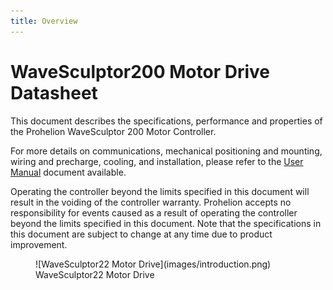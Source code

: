 ```yaml
---
title: Overview
---
```


# WaveSculptor200 Motor Drive Datasheet

This document describes the specifications, performance and properties of the Prohelion WaveSculptor 200 Motor Controller.

For more details on communications, mechanical positioning and mounting, wiring and precharge, cooling, and installation, please refer to the [User Manual](../User_Manual/index.md) document available.

Operating the controller beyond the limits specified in this document will result in the voiding of the controller warranty.  Prohelion accepts no responsibility for events caused as a result of operating the controller beyond the limits specified in this document. Note that the specifications in this document are subject to change at any time due to product improvement.

<figure markdown>
![WaveSculptor22 Motor Drive](images/introduction.png)
<figcaption>WaveSculptor22 Motor Drive</figcaption>
</figure>